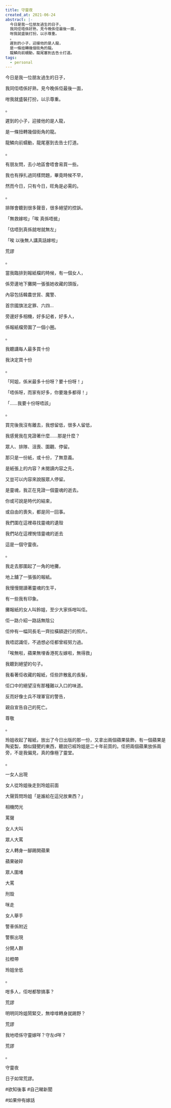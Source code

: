 ```yaml
---
title: 守靈夜
created_at: 2021-06-24
abstract: |-
  今日是我一位朋友過生的日子，
  我同佢唔係好熟，見今晚係佢最後一面，
  咁我就盛裝打扮，以示尊重。
  。
  遲到的小子，迎接他的是人龍，
  是一條扭轉幾個街角的龍。
  龍鱗向前蠕動，龍尾塞到去告士打道。
tags:
  - personal
---
```


今日是我一位朋友過生的日子，

我同佢唔係好熟，見今晚係佢最後一面，

咁我就盛裝打扮，以示尊重。

。

遲到的小子，迎接他的是人龍，

是一條扭轉幾個街角的龍。

龍鱗向前蠕動，龍尾塞到去告士打道。

。

有朋友問，去小地區會唔會易買一些。

我也有掙扎過同樣問題，畢竟時候不早，

然而今日，只有今日，旺角是必需的。

。

排隊會聽到很多聲音，很多絕望的控訴。

「無救嫁啦」「唉 真係唔掋」

「估唔到真係就咁就無左」

「唉 以後無人講真話嫁啦」

荒謬

。

當我臨排到報紙檔的時候，有一個女人，

係旁邊地下攤開一張張她收藏的頭版，

內容包括韓農世貿、魔警、

首宗國旗法定罪、六四…

旁邊好多相機，好多記者，好多人，

係報紙檔旁圍了一個小圈。

。

我聽講每人最多買十份

我決定買十份

。

「阿姐，係米最多十份呀？要十份呀！」

「唔係呀，而家有好多，你要幾多都得！」

「……我要十份呀唔該」

。

買完後我沒有離去，我想留低，很多人留低，

我感覺我在見證著什麼……那是什麼？

眾人、排隊、沮喪、圍觀、停留。

那只是一份紙，或十份，了無意義。

是紙張上的内容？未閱讀内容之先，

又豈可以内容來說服眾人停留。

是靈魂，我正在見證一個靈魂的逝去。

你或可說是時代的結束，

或自由的喪失，都是同一回事。

我們圍在這裡尋找靈魂的遺殼

我們站在這裡惋惜靈魂的逝去

這是一個守靈夜。

。

我走去那圍起了一角的地攤，

地上舖了一張張的報紙。

我慢慢閱讀著靈魂的生平，

有一些我有印象。

攤報紙的女人叫鈴姐，至少大家係咁叫佢。

佢一路介紹一路話無陰公

佢仲有一幅同長毛一齊拉橫額遊行的照片。

我唔認識佢，不過想必佢都曾經努力過。

「唉無啦，蘋果無埋香港死左嫁啦，無得救」

我聽到絕望的句子。

我看著佢收藏的報紙，佢些許散亂的長髮，

佢口中的絕望沒有那種難以入口的味道。

反而好像士兵不理軍官的警告，

親自宣告自己的死亡。

尊敬

。

玲姐收起了報紙，放出了今日出版的那一份，又拿出兩個蘋果裝飾，有一個蘋果是陶瓷製，類似錢甖的東西，聽說已經玲姐是二十年前買的。佢把兩個蘋果放係兩旁，不是我偏見，真的像極了靈堂。

。

一女人出現

女人從玲姐後走到玲姐前面

大聲質問玲姐「是誰給在這兒放東西？」

相機閃光

罵聲

女人大叫

眾人大罵

女人轉身一腳踢開蘋果

蘋果破碎

眾人圍堵

大罵

刑毁

咪走

女人舉手

警車係附近

警察出現

分開人群

拉橙帶

玲姐坐低

。

咁多人，佢咁都黎搞事？

荒謬

明明同玲姐鬧緊交，無嗱嗱轉身就踢野？

荒謬

我地唔係守靈嫁咩？守左d咩？

荒謬

。

守靈夜

日子如常荒謬。

#欲知後事 #自己睇新聞

#如果仲有嫁話

